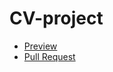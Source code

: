 # CV-project

- [Preview](https://vakopov.github.io/CV-project/)
- [Pull Request](https://github.com/vakopov/CV-project/pull/1/files)